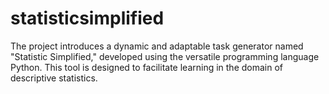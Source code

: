# statisticsimplified
The project introduces a dynamic and adaptable task generator named "Statistic Simplified," developed using the versatile programming language Python. This tool is designed to facilitate learning in the domain of descriptive statistics.
